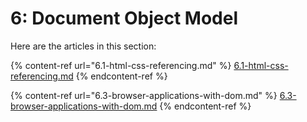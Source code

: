 # 6: Document Object Model

Here are the articles in this section:

{% content-ref url="6.1-html-css-referencing.md" %}
[6.1-html-css-referencing.md](6.1-html-css-referencing.md)
{% endcontent-ref %}

{% content-ref url="6.3-browser-applications-with-dom.md" %}
[6.3-browser-applications-with-dom.md](6.3-browser-applications-with-dom.md)
{% endcontent-ref %}
